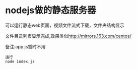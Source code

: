 # nodejs做的静态服务器
可以运行静态web页面，视频文件流式下载，文件夹结构显示  

文件目录列表显示完成,效果类似<http://mirrors.163.com/centos/>

备注:app.js暂时不用  

`运行`  
`node index.js`  